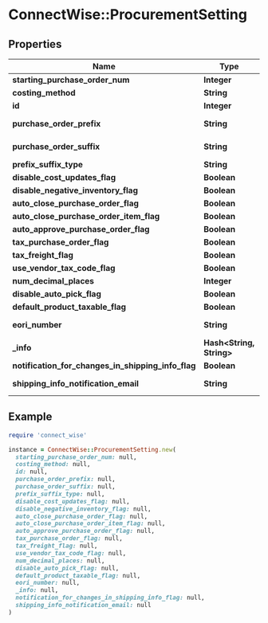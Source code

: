 # ConnectWise::ProcurementSetting

## Properties

| Name | Type | Description | Notes |
| ---- | ---- | ----------- | ----- |
| **starting_purchase_order_num** | **Integer** |  |  |
| **costing_method** | **String** |  |  |
| **id** | **Integer** |  | [optional] |
| **purchase_order_prefix** | **String** |  Max length: 5; | [optional] |
| **purchase_order_suffix** | **String** |  Max length: 5; | [optional] |
| **prefix_suffix_type** | **String** |  | [optional] |
| **disable_cost_updates_flag** | **Boolean** |  | [optional] |
| **disable_negative_inventory_flag** | **Boolean** |  | [optional] |
| **auto_close_purchase_order_flag** | **Boolean** |  | [optional] |
| **auto_close_purchase_order_item_flag** | **Boolean** |  | [optional] |
| **auto_approve_purchase_order_flag** | **Boolean** |  | [optional] |
| **tax_purchase_order_flag** | **Boolean** |  | [optional] |
| **tax_freight_flag** | **Boolean** |  | [optional] |
| **use_vendor_tax_code_flag** | **Boolean** |  | [optional] |
| **num_decimal_places** | **Integer** |  | [optional] |
| **disable_auto_pick_flag** | **Boolean** |  | [optional] |
| **default_product_taxable_flag** | **Boolean** |  | [optional] |
| **eori_number** | **String** |  Max length: 50; | [optional] |
| **_info** | **Hash&lt;String, String&gt;** |  | [optional] |
| **notification_for_changes_in_shipping_info_flag** | **Boolean** |  | [optional] |
| **shipping_info_notification_email** | **String** |  Max length: 250; | [optional] |

## Example

```ruby
require 'connect_wise'

instance = ConnectWise::ProcurementSetting.new(
  starting_purchase_order_num: null,
  costing_method: null,
  id: null,
  purchase_order_prefix: null,
  purchase_order_suffix: null,
  prefix_suffix_type: null,
  disable_cost_updates_flag: null,
  disable_negative_inventory_flag: null,
  auto_close_purchase_order_flag: null,
  auto_close_purchase_order_item_flag: null,
  auto_approve_purchase_order_flag: null,
  tax_purchase_order_flag: null,
  tax_freight_flag: null,
  use_vendor_tax_code_flag: null,
  num_decimal_places: null,
  disable_auto_pick_flag: null,
  default_product_taxable_flag: null,
  eori_number: null,
  _info: null,
  notification_for_changes_in_shipping_info_flag: null,
  shipping_info_notification_email: null
)
```

